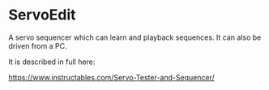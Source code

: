 # ServoEdit

A servo sequencer which can learn and playback sequences. It can also be driven from a PC.

It is described in full here:

https://www.instructables.com/Servo-Tester-and-Sequencer/

